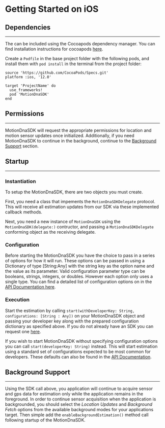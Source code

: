 # Getting Started on iOS #

## Dependencies ##
------------------

The can be included using the Cocoapods dependency manager. You can find installation instructions for cocoapods [here](https://cocoapods.org).

Create a `Podfile` in the base project folder with the following pods, and install them with ```pod install``` in the terminal from the project folder:

```pod
source 'https://github.com/CocoaPods/Specs.git'
platform :ios, '12.0'

target 'ProjectName' do
  use_frameworks!
  pod 'MotionDnaSDK'
end
```

## Permissions ##
-----------------
MotionDnaSDK will request the appropriate permissions for location and motion sensor updates once initialized. Additionally, if you need MotionDnaSDK to continue in the background, continue to the [Background Support](#background-support) section.

## Startup ##
-------------
### Instantiation ###
To setup the MotionDnaSDK, there are two objects you must create.

First, you need a class that impements the `MotionDnaSDKDelegate` protocol. This will receive all estimation updates from our SDK via these implemented callback methods.

Next, you need a new instance of `MotionDnaSDK` using the `MotionDnaSDK(delegate:)` contructor, and passing a `MotionDnaSDKDelegate` conforming object as the receiving delegate.

### Configuration ###
Before starting the MotionDnaSDK you have the choice to pass in a series of options for how it will run. These options can be passed in using a Dictionary of type [String:Any] with the string key as the option name and the value as its parameter. Valid configuration parameter type can be booleans, strings, integers, or doubles. However each option only uses a single type. You can find a detailed list of configuration options on in the [API Documentation here](API.iOS.md).


### Execution ###
Start the estimation by calling `start(withDeveloperKey: String, configurations: [String : Any])` on your MotionDnaSDK object and passing your developer key along with the prepared configuration dictionary as specified above. If you do not already have an SDK you can request one [here](https://navisens.com/#contact).

If you wish to start MotionDnaSDK without specifying configuration options you can call `start(developerKey: String)` instead. This will start estimation using a standard set of configurations expected to be most common for developers. These defaults can also be found in the [API Documentation](API.iOS.md).


## Background Support ##
------------------------
Using the SDK call above, you application will continue to acquire sensor and gps data for estimation only while the application remains in the foreground. In order to continue sensor acquisition when the application is backgrounded, you should select the *Location Updates* and *Background Fetch* options from the available background modes for your applications target. Then simple add the `enableBackgroundEstimation()` method call following startup of the MotionDnaSDK.
